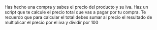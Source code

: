 Has hecho una compra y sabes el precio del producto y su iva. Haz un script que te calcule el precio total que vas a pagar por tu compra.
Te recuerdo que para calcular el total debes sumar al precio el resultado de multiplicar el precio por el iva y dividir por 100